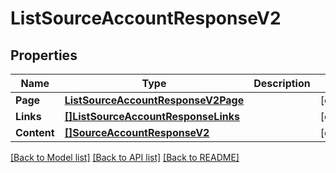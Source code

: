 # ListSourceAccountResponseV2

## Properties

Name | Type | Description | Notes
------------ | ------------- | ------------- | -------------
**Page** | [**ListSourceAccountResponseV2Page**](ListSourceAccountResponseV2_page.md) |  | [optional] 
**Links** | [**[]ListSourceAccountResponseLinks**](ListSourceAccountResponse_links.md) |  | [optional] 
**Content** | [**[]SourceAccountResponseV2**](SourceAccountResponseV2.md) |  | [optional] 

[[Back to Model list]](../README.md#documentation-for-models) [[Back to API list]](../README.md#documentation-for-api-endpoints) [[Back to README]](../README.md)


